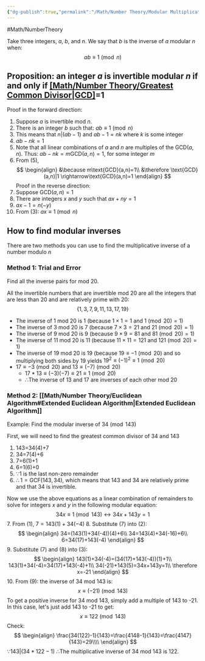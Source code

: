 ```yaml
---
{"dg-publish":true,"permalink":"/Math/Number Theory/Modular Multiplicative Inverse/","created":"2024-11-02T20:33:53.979-04:00","updated":"2024-11-10T21:03:27.716-05:00"}
---
```



#Math/NumberTheory 

Take three integers, $a$, $b$, and $n$. We say that $b$ is the inverse of $a$ modular $n$ when:
$$ab\equiv1\pmod{n}$$
## Proposition: an integer $a$ is invertible modular $n$ if and only if [[Math/Number Theory/Greatest Common Divisor\|GCD]]($a,n$)=1

Proof in the forward direction:
1. Suppose $a$ is invertible mod $n$.
2. There is an integer $b$ such that: $ab\equiv1\pmod{n}$
3. This means that $n|(ab-1)$ and $ab-1=nk$ where $k$ is some integer
4. $ab-nk=1$
5. Note that all linear combinations of $a$ and $n$ are multiples of the GCD($a,n$). Thus: $ab-nk=m\text{GCD}(a,n)=1$, for some integer $m$
6. From (5), 
$$
\begin{align}
&\because m\text{GCD}(a,n)=1\\
&\therefore \text{GCD}(a,n)|1 \rightarrow\text{GCD}(a,n)=1
\end{align}
$$
Proof in the reverse direction:
1. Suppose GCD$(a,n)=1$
2. There are integers $x$ and $y$ such that $ax+ny=1$
3. $ax-1=n(-y)$
4. From (3): $ax\equiv1\pmod{n}$

## How to find modular inverses

There are two methods you can use to find the multiplicative inverse of a number modulo $n$

### Method 1: Trial and Error

Find all the inverse pairs for mod 20.

All the invertible numbers that are invertible mod 20 are all the integers that are less than 20 and are relatively prime with 20:
$$
\{1,3,7,9,11,13,17,19\}
$$
- The inverse of 1 mod 20 is 1 (because $1\times1=1$ and $1\pmod{20}=1$)
- The inverse of 3 mod 20 is 7 (because $7\times3=21$ and $21\pmod{20}=1$)
- The inverse of 9 mod 20 is 9 (because $9\times9=81$ and $81\pmod{20}=1$)
- The inverse of 11 mod 20 is 11 (because $11\times11=121$ and $121\pmod{20}=1$)
- The inverse of 19 mod 20 is 19 (because $19\equiv-1\pmod{20}$ and so multiplying both sides by 19 yields $19^2\equiv(-1)^2\equiv1\pmod{20}$
- $17\equiv-3\pmod{20}$ and $13\equiv(-7)\pmod{20}$
	- $17*13\equiv(-3)(-7)\equiv21\equiv1\pmod{20}$
	- $\therefore$The inverse of 13 and 17 are inverses of each other mod 20
### Method 2: [[Math/Number Theory/Euclidean Algorithm#Extended Euclidean Algorithm\|Extended Euclidean Algorithm]]

Example: Find the modular inverse of $34\pmod{143}$

First, we will need to find the greatest common divisor of 34 and 143

1. 143=34(4)+7
2. 34=7(4)+6
3. 7=6(1)+1
4. 6=1(6)+0
5. $\because1$ is the last non-zero remainder 
6. $\therefore1=\text{GCF}(143,34)$, which means that 143 and 34 are relatively prime and that 34 is invertible.

Now we use the above equations as a linear combination of remainders to solve for integers $x$ and $y$ in the following modular equation: 
$$34x\equiv1\pmod{143}\leftrightarrow34x+143y=1$$
7. From (1), $7=143(1)+34(-4)$
8. Substitute (7) into (2): 
$$
\begin{align}
34=(143(1)+34(-4))(4)+6\\
34=143(4)+34(-16)+6\\
6=34(17)+143(-4)
\end{align}
$$
9. Substitute (7) and (8) into (3):
$$
\begin{align}
143(1)+34(-4)=(34(17)+143(-4))(1)+1\\
143(1)+34(-4)=34(17)+143(-4)+1\\
34(-21)+143(5)=34x+143y=1\\
\therefore x=-21
\end{align}
$$
10. From (9): the inverse of 34 mod 143 is:
$$x\equiv(-21)\pmod{143}$$
To get a positive inverse for 34 mod 143, simply add a multiple of 143 to -21. In this case, let's just add 143 to -21 to get:
$$x\equiv122\pmod{143}$$
Check:
$$
\begin{align}
\frac{34(122)-1}{143}=\frac{4148-1}{143}=\frac{4147}{143}=29\\\\
\end{align}
$$
$\because143|(34*122-1)$
$\therefore$The multiplicative inverse of 34 mod 143 is 122.
